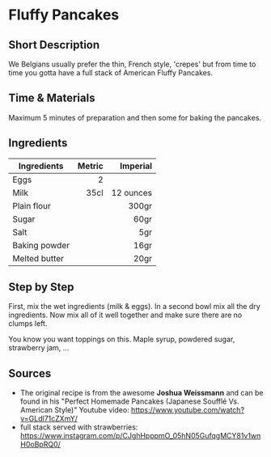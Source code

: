 # Fluffy Pancakes
## Short Description
We Belgians usually prefer the thin, French style, 'crepes' but from time to time you gotta have a full stack of American Fluffy Pancakes.

## Time & Materials
Maximum 5 minutes of preparation and then some for baking the pancakes.

## Ingredients
| Ingredients | Metric | Imperial |
|----------|-------------:|------:|
| Eggs | 2 ||
| Milk | 35cl | 12 ounces |
| Plain flour || 300gr |
| Sugar || 60gr |
| Salt || 5gr |
| Baking powder || 16gr |
| Melted butter || 20gr |

## Step by Step
First, mix the wet ingredients (milk & eggs). In a second bowl mix all the dry ingredients. Now mix all of it well together and make sure there are no clumps left.

You know you want toppings on this. Maple syrup, powdered sugar, strawberry jam, ... 

## Sources
* The original recipe is from the awesome **Joshua Weissmann** and can be found in his "Perfect Homemade Pancakes (Japanese Soufflé Vs. American Style)" Youtube video: https://www.youtube.com/watch?v=GLdl71cZXmY/ 
* full stack served with strawberries: https://www.instagram.com/p/CJghHpppmO_05hN05GufqgMCY81v1wnH0oBpRQ0/
